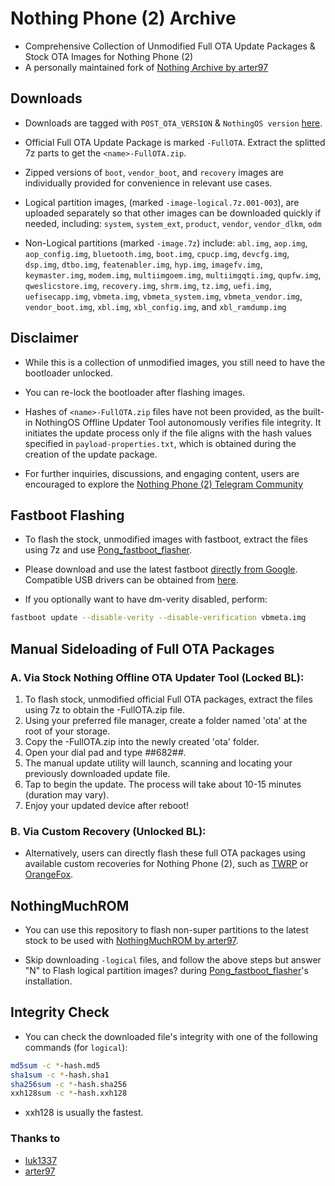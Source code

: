 # Nothing Phone (2) Archive

* Comprehensive Collection of Unmodified Full OTA Update Packages & Stock OTA Images for Nothing Phone (2)
* A personally maintained fork of [Nothing Archive by arter97](https://github.com/arter97/nothing_archive)

## Downloads

- Downloads are tagged with `POST_OTA_VERSION` & `NothingOS version` [here](https://github.com/spike0en/nothing_archive/releases).

- Official Full OTA Update Package is marked `-FullOTA`. Extract the splitted 7z parts to get the `<name>-FullOTA.zip`.

- Zipped versions of `boot`, `vendor_boot`, and `recovery` images are individually provided for convenience in relevant use cases.

- Logical partition images, (marked `-image-logical.7z.001-003`), are uploaded separately so that other images can be downloaded quickly if needed, including:
  `system`, `system_ext`, `product`, `vendor`, `vendor_dlkm`, `odm`

- Non-Logical partitions (marked `-image.7z`) include:
  `abl.img`, `aop.img`, `aop_config.img`, `bluetooth.img`, `boot.img`, `cpucp.img`, `devcfg.img`, `dsp.img`, `dtbo.img`, `featenabler.img`, `hyp.img`, `imagefv.img`, `keymaster.img`, `modem.img`, `multiimgoem.img`, `multiimgqti.img`, `qupfw.img`, `qweslicstore.img`, `recovery.img`, `shrm.img`, `tz.img`, `uefi.img`, `uefisecapp.img`, `vbmeta.img`, `vbmeta_system.img`, `vbmeta_vendor.img`, `vendor_boot.img`, `xbl.img`, `xbl_config.img`, and `xbl_ramdump.img`

## Disclaimer

- While this is a collection of unmodified images, you still need to have the bootloader unlocked.

- You can re-lock the bootloader after flashing images.

- Hashes of `<name>-FullOTA.zip` files have not been provided, as the built-in NothingOS Offline Updater Tool autonomously verifies file integrity. It initiates the update process only if the file aligns with the hash values specified in `payload-properties.txt`, which is obtained during the creation of the update package.

- For further inquiries, discussions, and engaging content, users are encouraged to explore the [Nothing Phone (2) Telegram Community](https://t.me/NothingPhone2)

## Fastboot Flashing

- To flash the stock, unmodified images with fastboot, extract the files using 7z and use [Pong_fastboot_flasher](https://github.com/HELLBOY017/Pong_fastboot_flasher).

- Please download and use the latest fastboot [directly from Google](https://developer.android.com/tools/releases/platform-tools). Compatible USB drivers can be obtained from [here](https://developer.android.com/studio/run/win-usb).

- If you optionally want to have dm-verity disabled, perform:

```bash
fastboot update --disable-verity --disable-verification vbmeta.img
```

## Manual Sideloading of Full OTA Packages

### A. Via Stock Nothing Offline OTA Updater Tool (Locked BL): 

1. To flash stock, unmodified official Full OTA packages, extract the files using 7z to obtain the <name>-FullOTA.zip file.
2. Using your preferred file manager, create a folder named 'ota' at the root of your storage.
3. Copy the <name>-FullOTA.zip into the newly created 'ota' folder.
4. Open your dial pad and type *#*#682#*#*.
5. The manual update utility will launch, scanning and locating your previously downloaded update file.
6. Tap to begin the update. The process will take about 10-15 minutes (duration may vary).
7. Enjoy your updated device after reboot!

### B. Via Custom Recovery (Unlocked BL):

- Alternatively, users can directly flash these full OTA packages using available custom recoveries for Nothing Phone (2), such as [TWRP](https://xdaforums.com/t/recovery-12-unofficial-teamwin-recovery-project.4623971) or [OrangeFox](https://xdaforums.com/t/recovery-12-1-official-orangefox-recovery-project-ofrp.4631141).


## NothingMuchROM

- You can use this repository to flash non-super partitions to the latest stock to be used with [NothingMuchROM by arter97](https://xdaforums.com/t/nothingmuchrom-for-nothing-phone-2.4623411).

- Skip downloading `-logical` files, and follow the above steps but answer "N" to Flash logical partition images? during [Pong_fastboot_flasher](https://github.com/HELLBOY017/Pong_fastboot_flasher)'s installation.


## Integrity Check

- You can check the downloaded file's integrity with one of the following commands (for `logical`):

``` bash
md5sum -c *-hash.md5
sha1sum -c *-hash.sha1
sha256sum -c *-hash.sha256
xxh128sum -c *-hash.xxh128
```

- xxh128 is usually the fastest.


### Thanks to
- [luk1337](https://github.com/luk1337/oplus_archive)
- [arter97](https://github.com/arter97/nothing_archive)